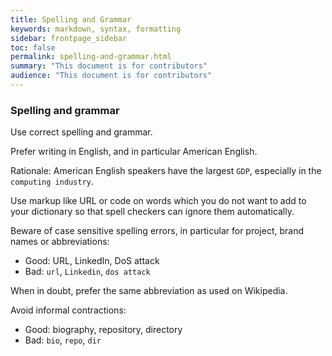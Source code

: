 ```yaml
---
title: Spelling and Grammar
keywords: markdown, syntax, formatting
sidebar: frontpage_sidebar
toc: false
permalink: spelling-and-grammar.html
summary: "This document is for contributors"
audience: "This document is for contributors"
---
```



### Spelling and grammar

Use correct spelling and grammar.

Prefer writing in English, and in particular American English.

Rationale: American English speakers have the largest `GDP`, especially in the `computing industry`.

Use markup like URL or code on words which you do not want to add to your dictionary
so that spell checkers can ignore them automatically.

Beware of case sensitive spelling errors, in particular for project, brand names or abbreviations:

- Good: URL, LinkedIn, DoS attack
- Bad: `url`, `Linkedin`, `dos attack`

When in doubt, prefer the same abbreviation as used on Wikipedia.

Avoid informal contractions:

- Good: biography, repository, directory
- Bad: `bio`, `repo`, `dir`